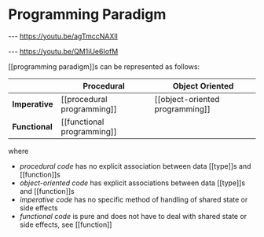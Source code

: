 # Programming Paradigm

--- <https://youtu.be/agTmccNAXlI>

--- <https://youtu.be/QM1iUe6IofM>

[[programming paradigm]]s can be represented as follows:

|                | **Procedural**             | **Object Oriented**             |
| -------------- | -------------------------- | ------------------------------- |
| **Imperative** | [[procedural programming]] | [[object-oriented programming]] |
| **Functional** | [[functional programming]] |                                 |

where

- _procedural code_ has no explicit association between data [[type]]s and [[function]]s
- _object-oriented code_ has explicit associations between data [[type]]s and [[function]]s
- _imperative code_ has no specific method of handling of shared state or side effects
- _functional code_ is pure and does not have to deal with shared state or side effects, see [[function]]
